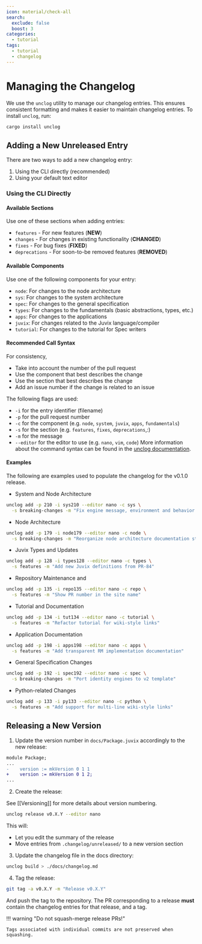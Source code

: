 ```yaml
---
icon: material/check-all
search:
  exclude: false
  boost: 3
categories:
  - tutorial
tags:
  - tutorial
  - changelog
---
```


# Managing the Changelog

We use the `unclog` utility to manage our changelog entries. This ensures
consistent formatting and makes it easier to maintain changelog entries.
To install `unclog`, run:

```bash
cargo install unclog
```

## Adding a New Unreleased Entry

There are two ways to add a new changelog entry:

1. Using the CLI directly (recommended)
2. Using your default text editor

### Using the CLI Directly

#### Available Sections

Use one of these sections when adding entries:

- `features` - For new features (**NEW**)
- `changes` - For changes in existing functionality (**CHANGED**)
- `fixes` - For bug fixes (**FIXED**)
- `deprecations` - For soon-to-be removed features (**REMOVED**)

#### Available Components

Use one of the following components for your entry:
- `node`: For changes to the node architecture
- `sys`: For changes to the system architecture
- `spec`: For changes to the general specification
- `types`: For changes to the fundamentals (basic abstractions, types, etc.)
- `apps`: For changes to the applications
- `juvix`: For changes related to the Juvix language/compiler
- `tutorial`: For changes to the tutorial for Spec writers

#### Recommended Call Syntax

For consistency,

- Take into account the number of the pull request
- Use the component that best describes the change
- Use the section that best describes the change
- Add an issue number if the change is related to an issue

The following flags are used:

- `-i` for the entry identifier (filename)
- `-p` for the pull request number
- `-c` for the component (e.g. `node`, `system`, `juvix`, `apps`, `fundamentals`)
- `-s` for the section (e.g. `features`, `fixes`, `deprecations`,:)
- `-m` for the message
- `--editor` for the editor to use (e.g. `nano`, `vim`, `code`)
More information about the command syntax can be found in the [unclog
documentation](https://github.com/informalsystems/unclog).

#### Examples

The following are examples used to populate the changelog for the v0.1.0 release.

- System and Node Architecture

```bash
unclog add -p 210 -i sys210 --editor nano -c sys \
  -s breaking-changes -m "Fix engine message, environment and behavior layout"
```

- Node Architecture

```bash
unclog add -p 179 -i node179 --editor nano -c node \
  -s breaking-changes -m "Reorganize node architecture documentation structure"
```

- Juvix Types and Updates

```bash
unclog add -p 128 -i types128 --editor nano -c types \
  -s features -m "Add new Juvix definitions from PR-84"
```

- Repository Maintenance and

```bash
unclog add -p 135 -i repo135 --editor nano -c repo \
  -s features -m "Show PR number in the site name"
```

- Tutorial and Documentation

```bash
unclog add -p 134 -i tut134 --editor nano -c tutorial \
  -s features -m "Refactor tutorial for wiki-style links"
```

- Application Documentation

```bash
unclog add -p 198 -i apps198 --editor nano -c apps \
  -s features -m "Add transparent RM implementation documentation"
```

- General Specification Changes

```bash
unclog add -p 192 -i spec192 --editor nano -c spec \
  -s breaking-changes -m "Port identity engines to v2 template"
```

- Python-related Changes

```bash
unclog add -p 133 -i py133 --editor nano -c python \
  -s features -m "Add support for multi-line wiki-style links"
```

## Releasing a New Version

1. Update the version number in `docs/Package.juvix` accordingly to the new release:

  ```diff title="docs/Package.juvix"
  module Package;
  ...
  -    version := mkVersion 0 1 1
  +    version := mkVersion 0 1 2;
  ...
  ```

2. Create the release:

  See [[Versioning]] for more details about version numbering.

  ```bash
  unclog release v0.X.Y --editor nano
  ```

  This will:
  - Let you edit the summary of the release
  - Move entries from `.changelog/unreleased/` to a new version section

3. Update the changelog file in the docs directory:

  ```bash
  unclog build > ./docs/changelog.md
  ```

4. Tag the release:

  ```bash
  git tag -a v0.X.Y -m "Release v0.X.Y"
  ```

And push the tag to the repository. The PR corresponding to a release **must**
contain the changelog entries for that release, and a tag.

!!! warning "Do not squash-merge release PRs!"

    Tags associated with individual commits are not preserved when squashing.

